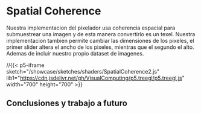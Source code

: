 # Spatial Coherence

Nuestra implementacion del pixelador usa coherencia espacial para submuestrear una imagen y de esta manera convertirlo es un texel. Nuestra implementacion tambien permite cambiar las dimensiones de los pixeles, el primer slider altera el ancho de los pixeles, mientras que el segundo el alto. Ademas de incluir nuestro propio dataset de imagenes.

//{{< p5-iframe sketch="/showcase/sketches/shaders/SpatialCoherence2.js" lib1="https://cdn.jsdelivr.net/gh/VisualComputing/p5.treegl/p5.treegl.js" width="700" height="700" >}}

## Conclusiones y trabajo a futuro
